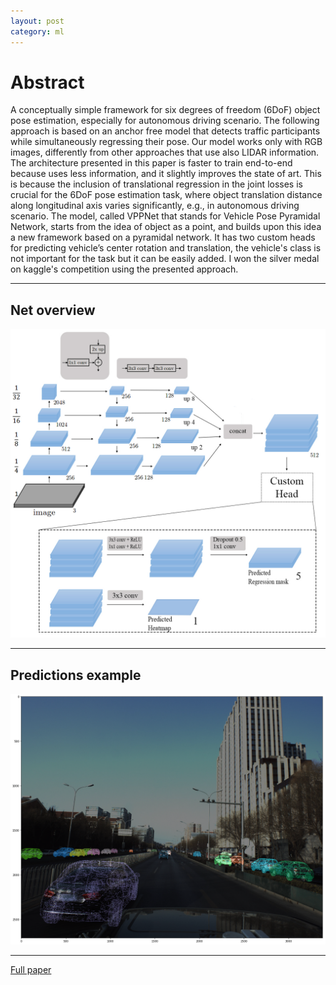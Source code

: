 ```yaml
---
layout: post
category: ml
---
```


# Abstract

A conceptually simple framework for six degrees of freedom (6DoF)
object pose estimation, especially for autonomous driving
scenario. The following approach is based on an anchor free model that detects traffic participants while simultaneously regressing their pose. Our model works only with RGB images, differently from other approaches that use also LIDAR information. The architecture presented in this paper is faster to train end-to-end because uses less information, and it slightly improves the state of art.
This is because the inclusion of translational regression in the joint losses is crucial for the 6DoF pose estimation task, where object translation distance along longitudinal axis varies significantly, e.g., in autonomous driving scenario.
The model, called VPPNet that stands for Vehicle Pose Pyramidal Network, starts from the idea of object as a point, and builds upon this idea a new framework based on a pyramidal network. It has two custom heads for predicting vehicle’s center rotation and translation, the vehicle's class is not important for the task but it can be easily added. 
I won the silver medal on kaggle's competition using the presented approach. 

---

## Net overview
<img src="TesiNet.jpg" title="Net overview">

---

## Predictions example
<img src="PREDICTIONS_EX.png" title="Predictions example">

---

<a href ="https://drive.google.com/file/d/1_KZNVUnvR3nLEgQB7_M46aQFOJtuqMpr/view?usp=sharing"> Full paper </a>
